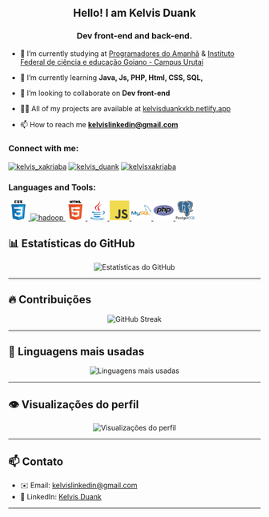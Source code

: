 <h2 align="center">Hello! I am Kelvis Duank</h2>
<h3 align="center">Dev front-end and back-end.</h3>

- 🔭 I’m currently studying at [Programadores do Amanhã](https://br.linkedin.com/school/programadoresdoamanha/) & [Instituto Federal de ciência e educação Goiano - Campus Urutaí](https://www.linkedin.com/school/if-goiano/)

- 🌱 I’m currently learning **Java, Js, PHP, Html, CSS, SQL,**

- 👯 I’m looking to collaborate on **Dev front-end**

- 👨‍💻 All of my projects are available at [kelvisduankxkb.netlify.app](https://kelvisduankxkb.netlify.app/)

- 📫 How to reach me **kelvislinkedin@gmail.com**

<h3 align="left">Connect with me:</h3>
<p align="left">
<a href="https://instagram.com/kelvis_xakriaba" target="blank"><img align="center" src="https://raw.githubusercontent.com/rahuldkjain/github-profile-readme-generator/master/src/images/icons/Social/instagram.svg" alt="kelvis_xakriaba" height="30" width="40" /></a>
<a href="https://www.youtube.com/c/kelvis_duank" target="blank"><img align="center" src="https://raw.githubusercontent.com/rahuldkjain/github-profile-readme-generator/master/src/images/icons/Social/youtube.svg" alt="kelvis_duank" height="30" width="40" /></a>
<a href="https://discord.gg/kelvisxakriaba" target="blank"><img align="center" src="https://raw.githubusercontent.com/rahuldkjain/github-profile-readme-generator/master/src/images/icons/Social/discord.svg" alt="kelvisxakriaba" height="30" width="40" /></a>
</p>

<h3 align="left">Languages and Tools:</h3>
<p align="left"> <a href="https://www.w3schools.com/css/" target="_blank" rel="noreferrer"> <img src="https://raw.githubusercontent.com/devicons/devicon/master/icons/css3/css3-original-wordmark.svg" alt="css3" width="40" height="40"/> </a> <a href="https://hadoop.apache.org/" target="_blank" rel="noreferrer"> <img src="https://www.vectorlogo.zone/logos/apache_hadoop/apache_hadoop-icon.svg" alt="hadoop" width="40" height="40"/> </a> <a href="https://www.w3.org/html/" target="_blank" rel="noreferrer"> <img src="https://raw.githubusercontent.com/devicons/devicon/master/icons/html5/html5-original-wordmark.svg" alt="html5" width="40" height="40"/> </a> <a href="https://www.java.com" target="_blank" rel="noreferrer"> <img src="https://raw.githubusercontent.com/devicons/devicon/master/icons/java/java-original.svg" alt="java" width="40" height="40"/> </a> <a href="https://developer.mozilla.org/en-US/docs/Web/JavaScript" target="_blank" rel="noreferrer"> <img src="https://raw.githubusercontent.com/devicons/devicon/master/icons/javascript/javascript-original.svg" alt="javascript" width="40" height="40"/> </a> <a href="https://www.mysql.com/" target="_blank" rel="noreferrer"> <img src="https://raw.githubusercontent.com/devicons/devicon/master/icons/mysql/mysql-original-wordmark.svg" alt="mysql" width="40" height="40"/> </a> <a href="https://www.php.net" target="_blank" rel="noreferrer"> <img src="https://raw.githubusercontent.com/devicons/devicon/master/icons/php/php-original.svg" alt="php" width="40" height="40"/> </a> <a href="https://www.postgresql.org" target="_blank" rel="noreferrer"> <img src="https://raw.githubusercontent.com/devicons/devicon/master/icons/postgresql/postgresql-original-wordmark.svg" alt="postgresql" width="40" height="40"/> </a> </p>

## 📊 Estatísticas do GitHub

<p align="center">
  <img src="https://github-readme-stats.vercel.app/api?username=**KelvisDuank**&show_icons=true&theme=radical" alt="Estatísticas do GitHub" />
</p>

---

## 🔥 Contribuições

<p align="center">
  <img src="https://github-readme-streak-stats.herokuapp.com/?user=**KelvisDuank**&theme=radical" alt="GitHub Streak" />
</p>

---

## 🧠 Linguagens mais usadas

<p align="center">
  <img src="https://github-readme-stats.vercel.app/api/top-langs/?username=**KelvisDuank**&layout=compact&theme=radical" alt="Linguagens mais usadas" />
</p>

---

## 👁️ Visualizações do perfil

<p align="center">
  <img src="https://komarev.com/ghpvc/?username=**KelvisDuank**&color=blue" alt="Visualizações do perfil" />
</p>

---

## 📫 Contato

- ✉️ Email: kelvislinkedin@gmail.com  
- 💼 LinkedIn: [Kelvis Duank](https://www.linkedin.com/in/kelvis-dev)

---
